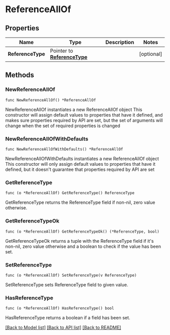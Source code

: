 # ReferenceAllOf

## Properties

Name | Type | Description | Notes
------------ | ------------- | ------------- | -------------
**ReferenceType** | Pointer to [**ReferenceType**](ReferenceType.md) |  | [optional] 

## Methods

### NewReferenceAllOf

`func NewReferenceAllOf() *ReferenceAllOf`

NewReferenceAllOf instantiates a new ReferenceAllOf object
This constructor will assign default values to properties that have it defined,
and makes sure properties required by API are set, but the set of arguments
will change when the set of required properties is changed

### NewReferenceAllOfWithDefaults

`func NewReferenceAllOfWithDefaults() *ReferenceAllOf`

NewReferenceAllOfWithDefaults instantiates a new ReferenceAllOf object
This constructor will only assign default values to properties that have it defined,
but it doesn't guarantee that properties required by API are set

### GetReferenceType

`func (o *ReferenceAllOf) GetReferenceType() ReferenceType`

GetReferenceType returns the ReferenceType field if non-nil, zero value otherwise.

### GetReferenceTypeOk

`func (o *ReferenceAllOf) GetReferenceTypeOk() (*ReferenceType, bool)`

GetReferenceTypeOk returns a tuple with the ReferenceType field if it's non-nil, zero value otherwise
and a boolean to check if the value has been set.

### SetReferenceType

`func (o *ReferenceAllOf) SetReferenceType(v ReferenceType)`

SetReferenceType sets ReferenceType field to given value.

### HasReferenceType

`func (o *ReferenceAllOf) HasReferenceType() bool`

HasReferenceType returns a boolean if a field has been set.


[[Back to Model list]](../README.md#documentation-for-models) [[Back to API list]](../README.md#documentation-for-api-endpoints) [[Back to README]](../README.md)


